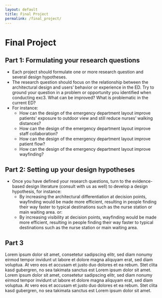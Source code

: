 ```yaml
---
layout: default
title: Final Project
permalink: /final_project/
---
```


# Final Project

## Part 1: Formulating your research questions 
* Each project should formulate one or more research question and several design hypotheses.
* The research question should focus on the relationship between the architectural design and users’ behavior or experience in the ED. Try to ground your question in a problem or   opportunity you identified when conducting exc3. What can be improved? What is problematic in the current ED?
* For instance:
  * How can the design of the emergency department layout improve patients' exposure to outdoor view and still reduce nurses’ walking distances?
  * How can the design of the emergency department layout improve staff collaboration? 
  * How can the design of the emergency department layout improve patient flow? 
  * How can the design of the emergency department layout improve wayfinding? 

## Part 2: Setting up your design hypotheses
* Once you have defined your research questions, turn to the evidence-based design literature (consult with us as well) to develop a design hypothesis, for instance:
  * By increasing the architectural differentiation at decision points, wayfinding would be made more efficient, resulting in people finding their way faster to typical                destinations such as the nurse station or main waiting area.
  or:
  * By increasing visibility at decision points, wayfinding would be made more efficient, resulting in people finding their way faster to typical destinations such as the nurse        station or main waiting area.

## Part 3

Lorem ipsum dolor sit amet, consetetur sadipscing elitr, sed diam nonumy eirmod tempor invidunt ut labore et dolore magna aliquyam erat, sed diam voluptua. At vero eos et accusam et justo duo dolores et ea rebum. Stet clita kasd gubergren, no sea takimata sanctus est Lorem ipsum dolor sit amet. Lorem ipsum dolor sit amet, consetetur sadipscing elitr, sed diam nonumy eirmod tempor invidunt ut labore et dolore magna aliquyam erat, sed diam voluptua. At vero eos et accusam et justo duo dolores et ea rebum. Stet clita kasd gubergren, no sea takimata sanctus est Lorem ipsum dolor sit amet.
